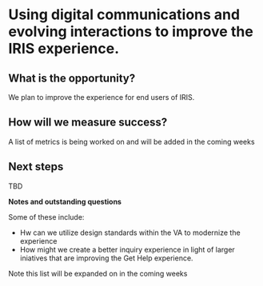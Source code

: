 # Using digital communications and evolving interactions to improve the IRIS experience.

## What is the opportunity?

We plan to improve the experience for end users of IRIS.


## How will we measure success?

A list of metrics is being worked on and will be added in the coming weeks

## Next steps

TBD


**Notes and outstanding questions**

Some of these include:

- Hw can we utilize design standards within the VA to modernize the experience
- How might we create a better inquiry experience in light of larger iniatives that are improving the Get Help experience.


Note this list will be expanded on in the coming weeks
